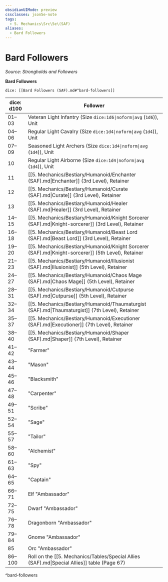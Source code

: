 ```yaml
---
obsidianUIMode: preview
cssclasses: json5e-note
tags:
  - 5. Mechanics\Src\5e\(SAF)
aliases:
  - Bard Followers
---
```

# Bard Followers
*Source: Strongholds and Followers* 

**Bard Followers**

`dice: [[Bard Followers (SAF).md#^bard-followers]]`

| dice: d100 | Follower |
|------------|----------|
| 01–03 | Veteran Light Infantry (Size `dice:1d6\|noform\|avg` (`1d6`)), Unit |
| 04–06 | Regular Light Cavalry (Size `dice:1d4\|noform\|avg` (`1d4`)), Unit |
| 07–09 | Seasoned Light Archers (Size `dice:1d4\|noform\|avg` (`1d4`)), Unit |
| 10 | Regular Light Airborne (Size `dice:1d4\|noform\|avg` (`1d4`)), Unit |
| 11 | [[5. Mechanics/Bestiary/Humanoid/Enchanter (SAF).md\|Enchanter]] (3rd Level), Retainer |
| 12 | [[5. Mechanics/Bestiary/Humanoid/Curate (SAF).md\|Curate]] (3rd Level), Retainer |
| 13 | [[5. Mechanics/Bestiary/Humanoid/Healer (SAF).md\|Healer]] (3rd Level), Retainer |
| 14–15 | [[5. Mechanics/Bestiary/Humanoid/Knight Sorcerer (SAF).md\|Knight-sorcerer]] (3rd Level), Retainer |
| 16–18 | [[5. Mechanics/Bestiary/Humanoid/Beast Lord (SAF).md\|Beast Lord]] (3rd Level), Retainer |
| 19–20 | [[5. Mechanics/Bestiary/Humanoid/Knight Sorcerer (SAF).md\|Knight-sorcerer]] (5th Level), Retainer |
| 21–23 | [[5. Mechanics/Bestiary/Humanoid/Illusionist (SAF).md\|Illusionist]] (5th Level), Retainer |
| 24–27 | [[5. Mechanics/Bestiary/Humanoid/Chaos Mage (SAF).md\|Chaos Mage]] (5th Level), Retainer |
| 28–31 | [[5. Mechanics/Bestiary/Humanoid/Cutpurse (SAF).md\|Cutpurse]] (5th Level), Retainer |
| 32–34 | [[5. Mechanics/Bestiary/Humanoid/Thaumaturgist (SAF).md\|Thaumaturgist]] (7th Level), Retainer |
| 35–37 | [[5. Mechanics/Bestiary/Humanoid/Executioner (SAF).md\|Executioner]] (7th Level), Retainer |
| 38–40 | [[5. Mechanics/Bestiary/Humanoid/Shaper (SAF).md\|Shaper]] (7th Level), Retainer |
| 41–42 | "Farmer" |
| 43–44 | "Mason" |
| 45–46 | "Blacksmith" |
| 47–48 | "Carpenter" |
| 49–51 | "Scribe" |
| 52–54 | "Sage" |
| 55–57 | "Tailor" |
| 58–60 | "Alchemist" |
| 61–63 | "Spy" |
| 64–65 | "Captain" |
| 66–71 | Elf "Ambassador" |
| 72–75 | Dwarf "Ambassador" |
| 76–78 | Dragonborn "Ambassador" |
| 79–84 | Gnome "Ambassador" |
| 85 | Orc "Ambassador" |
| 86–100 | Roll on the [[5. Mechanics/Tables/Special Allies (SAF).md\|Special Allies]] table (Page 67) |
^bard-followers
